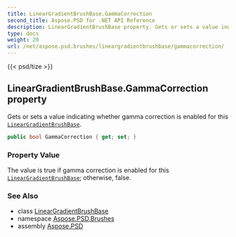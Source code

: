 ```yaml
---
title: LinearGradientBrushBase.GammaCorrection
second_title: Aspose.PSD for .NET API Reference
description: LinearGradientBrushBase property. Gets or sets a value indicating whether gamma correction is enabled for this LinearGradientBrushBase
type: docs
weight: 20
url: /net/aspose.psd.brushes/lineargradientbrushbase/gammacorrection/
---
```

{{< psd/tize >}}
## LinearGradientBrushBase.GammaCorrection property

Gets or sets a value indicating whether gamma correction is enabled for this [`LinearGradientBrushBase`](../).

```csharp
public bool GammaCorrection { get; set; }
```

### Property Value

The value is true if gamma correction is enabled for this [`LinearGradientBrushBase`](../); otherwise, false.

### See Also

* class [LinearGradientBrushBase](../)
* namespace [Aspose.PSD.Brushes](../../lineargradientbrushbase/)
* assembly [Aspose.PSD](../../../)


